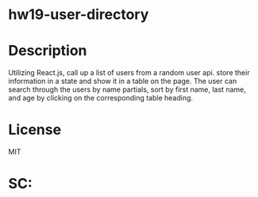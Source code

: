 # hw19-user-directory


# Description
Utilizing React.js, call up a list of users from a random user api. store their information in a state and show it in a table on the page. The user can search through the users by name partials, sort by first name, last name, and age by clicking on the corresponding table heading.

# License
MIT

# SC:

